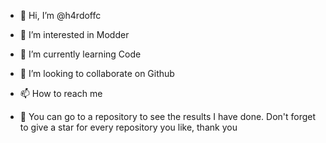 - 👋 Hi, I’m @h4rdoffc
- 👀 I’m interested in Modder
- 🌱 I’m currently learning Code
- 💞️ I’m looking to collaborate on Github
- 📫 How to reach me 

- 🌟 You can go to a repository to see the results I have done. Don't forget to give a star for every repository you like, thank you

<!---
h4rdoffc/h4rdoffc is a ✨ special ✨ repository because its `README.md` (this file) appears on your GitHub profile.
You can click the Preview link to take a look at your changes.
--->
